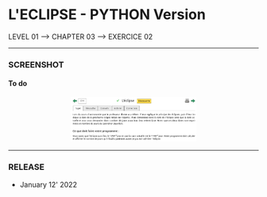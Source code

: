 # L'ECLIPSE - PYTHON Version
LEVEL 01 --> CHAPTER 03 --> EXERCICE 02

---
### **SCREENSHOT**

#### To do
<div align="center">
    <img
        src="https://github.com/Ayckinn/PYTHON/blob/main/FRANCE-IOI/LEVEL_01/Chapter_03/02_eclipse/todo.png"
        alt="DEMO"
        style="width:50%">
</div>

---
### **RELEASE**

- January 12' 2022